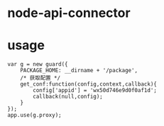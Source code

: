 node-api-connector
=====

usage
=====

	var g = new guard({
		PACKAGE_HOME: __dirname + '/package',
		/* 获取配置 */
		get_conf:function(config,context,callback){
			config['appid'] = 'wx50d746e9d0f0af1d';
			callback(null,config);
		}
	});
	app.use(g.proxy);

